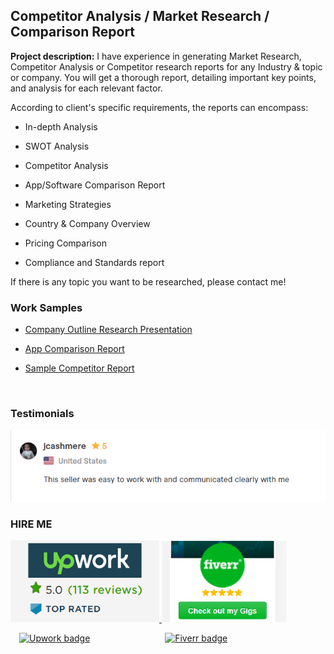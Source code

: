 ## Competitor Analysis / Market Research / Comparison Report

**Project description:** 
I have experience in generating Market Research, Competitor Analysis or Competitor research reports for any Industry & topic or company. You will get a thorough report, detailing important key points, and analysis for each relevant factor.


According to client's specific requirements, the reports can encompass:

  - In-depth Analysis

  - SWOT Analysis

  - Competitor Analysis

  - App/Software Comparison Report

  - Marketing Strategies

  - Country & Company Overview

  - Pricing Comparison

  - Compliance and Standards report

If there is any topic you want to be researched, please contact me!


### Work Samples

  - <a href="https://drive.google.com/file/d/11jLbc_VNRn3nvqOpUqzkTd-JIAqJ6I1g/view?usp=sharing" target="_blank">Company Outline Research Presentation</a>

  - <a href="https://drive.google.com/file/d/1NgbkHqLvFbjcOOef1Q4fTfkz0OotsxQn/view?usp=sharing" target="_blank">App Comparison Report</a>

  - <a href="https://drive.google.com/file/d/1qrnPmVi8NkKGxNMVWjlKX4g48rYLxBlj/view?usp=sharing" target="_blank">Sample Competitor Report</a>


  <br/>  
  

### Testimonials

<img src="images/testimonial7.png?raw=true"/>
<br/>

### HIRE ME

<p float="left">
  <a href="https://www.upwork.com/services/product/a-well-researched-detailed-business-strategy-or-company-comparison-report-1394752445942136832/">
  <img src="images/UpworkJobs.png" alt="Kowshika Upwork Freelancer Market Research" width="238" />
  </a>
  
  <a href="https://www.fiverr.com/kowshikanagaraj/research-and-provide-a-strategy-or-comparison-report/">
  <img src="images/FiverrGigs.png" alt="Kowshika Fiverr Freelancer Market Research" width="200"/>
  </a>
</p>


&emsp;[![Upwork badge](https://img.shields.io/badge/HIRE_ME_ON-UPWORK-14a800.svg)](https://www.upwork.com/o/profiles/users/~01839791ddb1ede3fa/) &emsp;&emsp;&emsp;&emsp;&emsp;&emsp;&emsp;&emsp; [![Fiverr badge](https://img.shields.io/badge/HIRE_ME_ON-FIVERR-1dbf73.svg)](https://www.fiverr.com/kowshikanagaraj/) 
